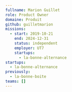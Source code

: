 ```yaml
---
fullname: Marion Guillet
role: Product Owner
domaine: Produit
github: guilletmarion
missions:
  - start: 2019-10-21
    end: 2024-12-31
    status: independent
    employer: UT7
    startups:
      - la-bonne-alternance
startups:
  - la-bonne-alternance
previously:
  - la-bonne-boite
teams: []
---
```


